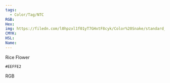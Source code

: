 ```yaml
---
tags:
  - Color/Tag/NTC
RGB:
Hex:
img: https://filedn.com/l0hpzxl1f01yT7GHxtF8cyk/Color%20Snake/standard_csv_to_svg/%23/EEFFE2.svg
CMYK:
HSL:
Name:
---
```

Rice Flower
```palette
#EEFFE2
```
RGB

